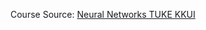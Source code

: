 Course Source: [Neural Networks TUKE KKUI](https://github.com/servoNoDev/Neural-networks-TUKE-KKUI/tree/main)
